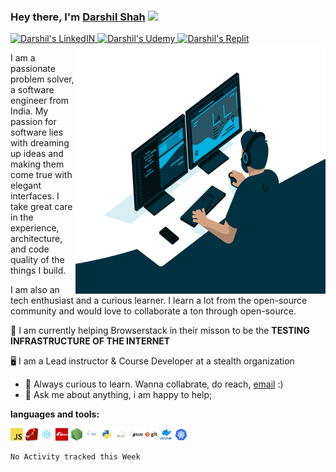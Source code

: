 ### Hey there, I'm [Darshil Shah](https://www.linkedin.com/in/iamdarshil/)  <img src="https://media.giphy.com/media/hvRJCLFzcasrR4ia7z/giphy.gif" width="25px">

<a href="https://www.linkedin.com/in/iamdarshil/">
  <img alt="Darshil's LinkedIN" width="50px" src="https://raw.githubusercontent.com/peterthehan/peterthehan/master/assets/linkedin.svg" />
</a>

<a href="https://www.udemy.com/user/darshil-shah-103/">
  <img alt="Darshil's Udemy" width="50px" src="https://pbs.twimg.com/profile_images/1417157967124721666/xShJF4Km_400x400.png" />
</a>

<a href="https://replit.com/@Trixx">
  <img alt="Darshil's Replit" width="50px" src="https://encrypted-tbn0.gstatic.com/images?q=tbn:ANd9GcSx8r92MExhSZwJGpnf6lDoaNBhMMeMlflbyA&usqp=CAU" />
</a>


<br>

<img align="right" alt="GIF" src="https://github.com/Darshill9991/Darshill9991/blob/main/code.gif?raw=true" width="400" height="400" />

I am a passionate problem solver, a software engineer from India. My passion for software lies with dreaming up ideas and making them come true with elegant interfaces. I take great care in the experience, architecture, and code quality of the things I build.

I am also an tech enthusiast and a curious learner. I learn a lot from the open-source community and would love to collaborate a ton through open-source.

🚀 I am currently helping Browserstack in their misson to be the <b>TESTING INFRASTRUCTURE OF THE INTERNET</b>

🖥 I am a Lead instructor & Course Developer at a stealth organization 

  
- 💼 Always curious to learn. Wanna collabrate, do reach, [email](mailto:darshilshah9991@gmail.com) :)
- 💬 Ask me about anything, i am happy to help;

**languages and tools:**  

<code><img height="20" src="https://raw.githubusercontent.com/github/explore/80688e429a7d4ef2fca1e82350fe8e3517d3494d/topics/javascript/javascript.png"></code>
<code><img height="20" src="https://raw.githubusercontent.com/github/explore/80688e429a7d4ef2fca1e82350fe8e3517d3494d/topics/ruby/ruby.png"></code>
<code><img height="20" src="https://raw.githubusercontent.com/github/explore/80688e429a7d4ef2fca1e82350fe8e3517d3494d/topics/react/react.png"></code>
<code><img height="20" src="https://raw.githubusercontent.com/github/explore/80688e429a7d4ef2fca1e82350fe8e3517d3494d/topics/rails/rails.png"></code>
<code><img height="20" src="https://raw.githubusercontent.com/github/explore/80688e429a7d4ef2fca1e82350fe8e3517d3494d/topics/nodejs/nodejs.png"></code>
<code><img height="20" src="https://raw.githubusercontent.com/github/explore/80688e429a7d4ef2fca1e82350fe8e3517d3494d/topics/java/java.png"></code>
<code><img height="20" src="https://raw.githubusercontent.com/github/explore/80688e429a7d4ef2fca1e82350fe8e3517d3494d/topics/python/python.png"></code>
<code><img height="20" src="https://raw.githubusercontent.com/github/explore/80688e429a7d4ef2fca1e82350fe8e3517d3494d/topics/mysql/mysql.png"></code>
<code><img height="20" src="https://raw.githubusercontent.com/github/explore/80688e429a7d4ef2fca1e82350fe8e3517d3494d/topics/bash/bash.png"></code>
<code><img height="20" src="https://raw.githubusercontent.com/github/explore/80688e429a7d4ef2fca1e82350fe8e3517d3494d/topics/git/git.png"></code>
<code><img height="20" src="https://raw.githubusercontent.com/github/explore/80688e429a7d4ef2fca1e82350fe8e3517d3494d/topics/docker/docker.png"></code>
<code><img height="20" src="https://raw.githubusercontent.com/github/explore/80688e429a7d4ef2fca1e82350fe8e3517d3494d/topics/kubernetes/kubernetes.png"></code>

<!--START_SECTION:waka-->
```text
No Activity tracked this Week
```
<!--END_SECTION:waka-->
